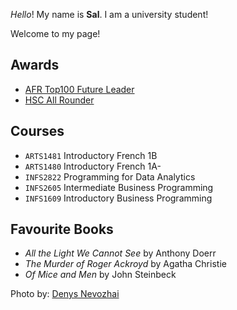 _Hello_! My name is **Sal**. I am a university student!

Welcome to my page! 

## Awards

- [AFR Top100 Future Leader](https://au.gradconnection.com/top100/future-leaders/2022/)
- [HSC All Rounder](https://educationstandards.nsw.edu.au/wps/portal/nesa/about/events/merit-lists/distinguished-achievers/2019/w)

## Courses

- `ARTS1481` Introductory French 1B
- `ARTS1480` Introductory French 1A-
- `INFS2822` Programming for Data Analytics
- `INFS2605` Intermediate Business Programming
- `INFS1609` Introductory Business Programming

## Favourite Books

- _All the Light We Cannot See_ by Anthony Doerr
- _The Murder of Roger Ackroyd_ by Agatha Christie
- _Of Mice and Men_ by John Steinbeck

Photo by: [Denys Nevozhai](https://unsplash.com/photos/guNIjIuUcgY)
